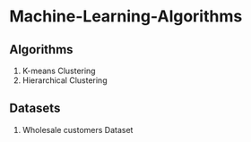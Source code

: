 # Machine-Learning-Algorithms

## Algorithms
<ol>
  <li>K-means Clustering</li>
  <li>Hierarchical Clustering</li>
</ol>

## Datasets
<ol>
  <li>Wholesale customers Dataset</li>
</ol>
